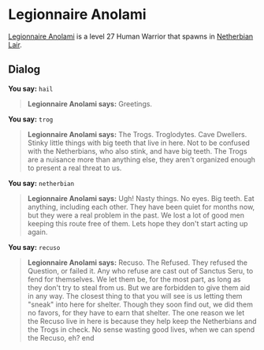 # Legionnaire Anolami



[Legionnaire Anolami](/npc/161000) is a level 27 Human Warrior that spawns in [Netherbian Lair](/zone/161).



## Dialog

**You say:** `hail`



>**Legionnaire Anolami says:** Greetings.

**You say:** `trog`



>**Legionnaire Anolami says:** The Trogs.  Troglodytes.  Cave Dwellers.  Stinky little things with big teeth that live in here.  Not to be confused with the Netherbians, who also stink, and have big teeth.  The Trogs are a nuisance more than anything else, they aren't organized enough to present a real threat to us.

**You say:** `netherbian`



>**Legionnaire Anolami says:** Ugh!  Nasty things.  No eyes.  Big teeth.  Eat anything, including each other.  They have been quiet for months now, but they were a real problem in the past.  We lost a lot of good men keeping this route free of them.  Lets hope they don't start acting up again.

**You say:** `recuso`



>**Legionnaire Anolami says:** Recuso.  The Refused.  They refused the Question, or failed it.  Any who refuse are cast out of Sanctus Seru, to fend for themselves.  We let them be, for the most part, as long as they don't try to steal from us.  But we are forbidden to give them aid in any way.  The closest thing to that you will see is us letting them \"sneak\" into here for shelter.  Though they soon find out, we did them no favors, for they have to earn that shelter. The one reason we let the Recuso live in here is because  they help keep the Netherbians and the Trogs in check.  No sense wasting good lives, when we can spend the Recuso, eh?
end
